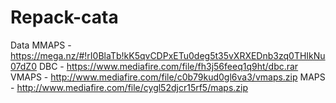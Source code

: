 # Repack-cata

Data
MMAPS	- https://mega.nz/#!rI0BlaTb!kK5qvCDPxETu0deg5t35vXRXEDnb3zq0THIkNu07dZ0
DBC 	- https://www.mediafire.com/file/fh3j56feeq1q9ht/dbc.rar
VMAPS	- http://www.mediafire.com/file/c0b79kud0gl6va3/vmaps.zip
MAPS	- http://www.mediafire.com/file/cygl52djcr15rf5/maps.zip

